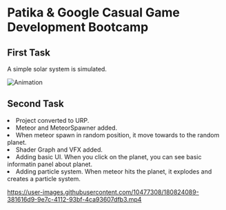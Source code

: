 # Patika & Google Casual Game Development Bootcamp

## First Task

A simple solar system is simulated.

![Animation](https://user-images.githubusercontent.com/10477308/176051022-3feafd67-6ea1-45b0-bcae-d7dc8380da29.gif)

## Second Task

<li> Project converted to URP.
<li> Meteor and MeteorSpawner added.
<li> When meteor spawn in random position, it move towards to the random planet.
<li> Shader Graph and VFX added.
<li> Adding basic UI. When you click on the planet, you can see basic informatin panel about planet.
<li> Adding particle system. When meteor hits the planet, it explodes and creates a particle system.


https://user-images.githubusercontent.com/10477308/180824089-381616d9-9e7c-4112-93bf-4ca93607dfb3.mp4


